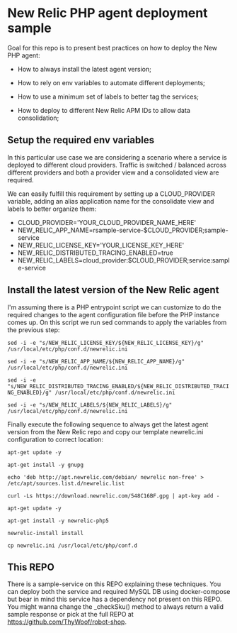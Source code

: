 # New Relic PHP agent deployment sample

Goal for this repo is to present best practices on how to deploy the New PHP agent:

- How to always install the latest agent version;

- How to rely on env variables to automate different deployments;

- How to use a minimum set of labels to better tag the services;

- How to deploy to different New Relic APM IDs to allow data consolidation;

## Setup the required env variables

In this particular use case we are considering a scenario where a service is deployed to different cloud providers. Traffic is switched / balanced across different providers and both a provider view and a consolidated view are required.

We can easily fulfill this requirement by setting up a CLOUD_PROVIDER variable, adding an alias application name for the consolidate view and labels to better organize them:

- CLOUD_PROVIDER='YOUR_CLOUD_PROVIDER_NAME_HERE'
- NEW_RELIC_APP_NAME=rsample-service-$CLOUD_PROVIDER;sample-service
- NEW_RELIC_LICENSE_KEY='YOUR_LICENSE_KEY_HERE'
- NEW_RELIC_DISTRIBUTED_TRACING_ENABLED=true
- NEW_RELIC_LABELS=cloud_provider:$CLOUD_PROVIDER;service:sample-service

## Install the latest version of the New Relic agent

I'm assuming there is a PHP entrypoint script we can customize to do the required changes to the agent configuration file before the PHP instance comes up. On this script we run sed commands to apply the variables from the previous step:

`sed -i -e "s/NEW_RELIC_LICENSE_KEY/${NEW_RELIC_LICENSE_KEY}/g" /usr/local/etc/php/conf.d/newrelic.ini`

`sed -i -e "s/NEW_RELIC_APP_NAME/${NEW_RELIC_APP_NAME}/g" /usr/local/etc/php/conf.d/newrelic.ini`

`sed -i -e "s/NEW_RELIC_DISTRIBUTED_TRACING_ENABLED/${NEW_RELIC_DISTRIBUTED_TRACING_ENABLED}/g" /usr/local/etc/php/conf.d/newrelic.ini`

`sed -i -e "s/NEW_RELIC_LABELS/${NEW_RELIC_LABELS}/g" /usr/local/etc/php/conf.d/newrelic.ini`

Finally execute the following sequence to always get the latest agent version from the New Relic repo and copy our template newrelic.ini configuration to correct location:

`apt-get update -y`

`apt-get install -y gnupg`

`echo 'deb http://apt.newrelic.com/debian/ newrelic non-free' > /etc/apt/sources.list.d/newrelic.list`

`curl -Ls https://download.newrelic.com/548C16BF.gpg | apt-key add -`

`apt-get update -y`

`apt-get install -y newrelic-php5`

`newrelic-install install`

`cp newrelic.ini /usr/local/etc/php/conf.d`

## This REPO

There is a sample-service on this REPO explaining these techniques. You can deploy both the service and required MySQL DB using docker-compose but bear in mind this service has a dependency not present on this REPO. You might wanna change the _checkSku() method to always return a valid sample response or pick at the full REPO at https://github.com/ThyWoof/robot-shop.